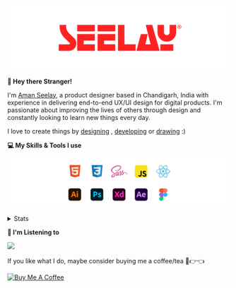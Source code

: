 [![banner](./images/seelay.svg)](https://www.seelay.in)

**👋 Hey there Stranger!**

I'm [Aman Seelay](https://www.seelay.in), a product designer based in Chandigarh, India with experience in delivering end-to-end UX/UI design for digital products. I'm passionate about improving the lives of others through design and constantly looking to learn new things every day.

I love to create things by [designing](https://www.seelay.in/#work) , [developing](https://www.seelay.in/#projects) or [drawing](https://art.seelay.in) :)

**💻 My Skills & Tools I use**

[![banner](./images/skills&tools.svg)](https://www.seelay.in/about)

<details>
  <summary>Stats</summary>

---

<!--START_SECTION:waka-->
![Profile Views](http://img.shields.io/badge/Profile%20Views-9-blue)

**🐱 My GitHub Data** 

> 📦 475.3 kB Used in GitHub's Storage 
 > 
> 🏆 502 Contributions in the Year 2023
 > 
> 💼 Opted to Hire
 > 
> 📜 1 Public Repository 
 > 
> 🔑 40 Private Repository 
 > 
**I'm a Night 🦉** 

```text
🌞 Morning                293 commits         ████░░░░░░░░░░░░░░░░░░░░░   17.98 % 
🌆 Daytime                272 commits         ████░░░░░░░░░░░░░░░░░░░░░   16.69 % 
🌃 Evening                459 commits         ███████░░░░░░░░░░░░░░░░░░   28.16 % 
🌙 Night                  606 commits         █████████░░░░░░░░░░░░░░░░   37.18 % 
```
📅 **I'm Most Productive on Sunday** 

```text
Monday                   208 commits         ███░░░░░░░░░░░░░░░░░░░░░░   12.76 % 
Tuesday                  278 commits         ████░░░░░░░░░░░░░░░░░░░░░   17.06 % 
Wednesday                148 commits         ██░░░░░░░░░░░░░░░░░░░░░░░   09.08 % 
Thursday                 245 commits         ████░░░░░░░░░░░░░░░░░░░░░   15.03 % 
Friday                   170 commits         ███░░░░░░░░░░░░░░░░░░░░░░   10.43 % 
Saturday                 262 commits         ████░░░░░░░░░░░░░░░░░░░░░   16.07 % 
Sunday                   319 commits         █████░░░░░░░░░░░░░░░░░░░░   19.57 % 
```


📊 **This Week I Spent My Time On** 

```text
🕑︎ Time Zone: Asia/Kolkata

💬 Programming Languages: 
Other                    8 hrs 43 mins       ███████████░░░░░░░░░░░░░░   44.85 % 
JSON                     4 hrs 43 mins       ██████░░░░░░░░░░░░░░░░░░░   24.31 % 
TypeScript               3 hrs 25 mins       ████░░░░░░░░░░░░░░░░░░░░░   17.66 % 
Bash                     55 mins             █░░░░░░░░░░░░░░░░░░░░░░░░   04.74 % 
JavaScript               55 mins             █░░░░░░░░░░░░░░░░░░░░░░░░   04.72 % 

🔥 Editors: 
VS Code                  11 hrs 3 mins       ██████████████░░░░░░░░░░░   56.88 % 
Chrome                   8 hrs 7 mins        ██████████░░░░░░░░░░░░░░░   41.83 % 
Edge                     15 mins             ░░░░░░░░░░░░░░░░░░░░░░░░░   01.29 % 

💻 Operating System: 
Windows                  19 hrs 26 mins      █████████████████████████   100.00 % 
```

**I Mostly Code in JavaScript** 

```text
JavaScript               27 repos            ████████████████░░░░░░░░░   64.29 % 
TypeScript               12 repos            ███████░░░░░░░░░░░░░░░░░░   28.57 % 
Java                     3 repos             ██░░░░░░░░░░░░░░░░░░░░░░░   07.14 % 
```




 Last Updated on 03/10/2023 06:38:53 UTC
<!--END_SECTION:waka-->

---

 </details>

**🎵 I'm Listening to**

<object data="https://now-play.vercel.app/api/generate?uid=7a17a86e-d6b7-43b5-8d9c-1d6dae42a779" >

  <img src="https://now-play.vercel.app/api/generate?uid=7a17a86e-d6b7-43b5-8d9c-1d6dae42a779" />

</object>

If you like what I do, maybe consider buying me a coffee/tea 🥺👉👈

<a href="https://www.buymeacoffee.com/seelay" target="_blank"><img src="https://cdn.buymeacoffee.com/buttons/v2/default-red.png" alt="Buy Me A Coffee" width="150" ></a>
